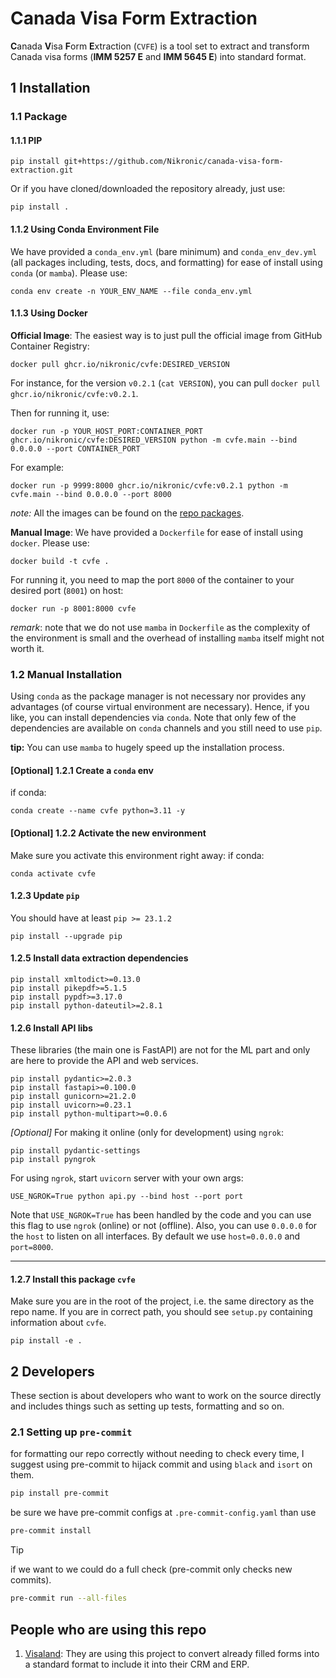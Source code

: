 # Canada Visa Form Extraction

**C**anada **V**isa **F**orm **E**xtraction (`CVFE`) is a tool set to extract and transform Canada visa forms (**IMM 5257 E** and **IMM 5645 E**) into standard format.

## 1 Installation

### 1.1 Package

#### 1.1.1 PIP

```shell
pip install git+https://github.com/Nikronic/canada-visa-form-extraction.git
```

Or if you have cloned/downloaded the repository already, just use:

```shell
pip install .
```

#### 1.1.2 Using Conda Environment File

We have provided a `conda_env.yml` (bare minimum) and `conda_env_dev.yml` (all packages including, tests, docs, and formatting) for ease of install using `conda` (or `mamba`). Please use:

```shell
conda env create -n YOUR_ENV_NAME --file conda_env.yml
```

#### 1.1.3 Using Docker

**Official Image**:
The easiest way is to just pull the official image from GitHub Container Registry:

```shell
docker pull ghcr.io/nikronic/cvfe:DESIRED_VERSION
```

For instance, for the version `v0.2.1` (`cat VERSION`), you can pull `docker pull ghcr.io/nikronic/cvfe:v0.2.1`.

Then for running it, use:

```shell
docker run -p YOUR_HOST_PORT:CONTAINER_PORT ghcr.io/nikronic/cvfe:DESIRED_VERSION python -m cvfe.main --bind 0.0.0.0 --port CONTAINER_PORT
```

For example:

```shell
docker run -p 9999:8000 ghcr.io/nikronic/cvfe:v0.2.1 python -m cvfe.main --bind 0.0.0.0 --port 8000
```

*note:* All the images can be found on the [repo packages](https://github.com/Nikronic/canada-visa-form-extraction/pkgs/container/cvfe).

**Manual Image**:
We have provided a `Dockerfile` for ease of install using `docker`. Please use:

```shell
docker build -t cvfe .
```

For running it, you need to map the port `8000` of the container to your desired port (`8001`) on host:

```shell
docker run -p 8001:8000 cvfe
```

*remark*: note that we do not use `mamba` in `Dockerfile` as the complexity of the environment is small and the overhead of installing `mamba` itself might not worth it.

### 1.2 Manual Installation

Using `conda` as the package manager is not necessary nor provides any advantages (of course virtual environment are necessary). Hence, if you like, you can install dependencies via `conda`. Note that only few of the dependencies are available on `conda` channels and you still need to use `pip`.

**tip:** You can use `mamba` to hugely speed up the installation process.

#### \[Optional\] 1.2.1 Create a `conda` env

if conda:

```shell
conda create --name cvfe python=3.11 -y
```

#### \[Optional\] 1.2.2 Activate the new environment

Make sure you activate this environment right away:
if conda:

```shell
conda activate cvfe
```

#### 1.2.3 Update `pip`

You should have at least `pip >= 23.1.2`

```shell
pip install --upgrade pip
```

#### 1.2.5 Install data extraction dependencies

```shell
pip install xmltodict>=0.13.0
pip install pikepdf>=5.1.5
pip install pypdf>=3.17.0
pip install python-dateutil>=2.8.1
```

#### 1.2.6 Install API libs

These libraries (the main one is FastAPI) are not for the ML part and only are here to provide the API and web services.

```shell
pip install pydantic>=2.0.3
pip install fastapi>=0.100.0
pip install gunicorn>=21.2.0
pip install uvicorn>=0.23.1
pip install python-multipart>=0.0.6
```

*\[Optional\]* For making it online (only for development) using `ngrok`:

```shell
pip install pydantic-settings
pip install pyngrok
```

For using `ngrok`, start `uvicorn` server with your own args:

```shell
USE_NGROK=True python api.py --bind host --port port
```

Note that `USE_NGROK=True` has been handled by the code and you can use this flag to use `ngrok` (online) or not (offline). Also, you can use `0.0.0.0` for the `host` to listen on all interfaces. By default we use `host=0.0.0.0` and `port=8000`.

----

#### 1.2.7 Install this package `cvfe`

Make sure you are in the root of the project, i.e. the same directory as the repo name. If you are in correct path, you should see `setup.py` containing information about `cvfe`.

```shell
pip install -e .
```

## 2 Developers

These section is about developers who want to work on the source directly and includes things such as setting up tests, formatting and so on.

### 2.1 Setting up `pre-commit`

for formatting our repo correctly without needing to check every time, I suggest using pre-commit to hijack commit and using `black` and `isort` on them.

```bash
pip install pre-commit
```

be sure we have pre-commit configs at `.pre-commit-config.yaml` than use

```bash
pre-commit install
```

> [!TIP]
> if we want to we could do a full check (pre-commit only checks new commits).
>
> ```bash
> pre-commit run --all-files
> ```

## People who are using this repo

1. [Visaland](https://visaland.org): They are using this project to convert already filled forms into a standard format to include it into their CRM and ERP.

